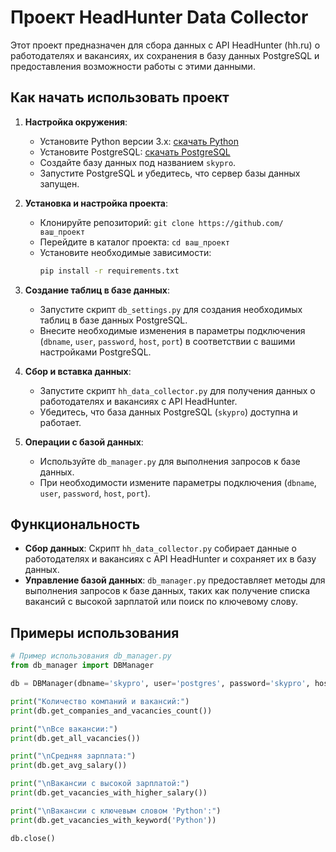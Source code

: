 # Проект HeadHunter Data Collector

Этот проект предназначен для сбора данных с API HeadHunter (hh.ru) о работодателях и вакансиях, их сохранения в базу данных PostgreSQL и предоставления возможности работы с этими данными.

## Как начать использовать проект

1. **Настройка окружения**:
   - Установите Python версии 3.x: [скачать Python](https://www.python.org/downloads/)
   - Установите PostgreSQL: [скачать PostgreSQL](https://www.postgresql.org/download/)
   - Создайте базу данных под названием `skypro`.
   - Запустите PostgreSQL и убедитесь, что сервер базы данных запущен.

2. **Установка и настройка проекта**:
   - Клонируйте репозиторий: `git clone https://github.com/ваш_проект`
   - Перейдите в каталог проекта: `cd ваш_проект`
   - Установите необходимые зависимости:
     ```bash
     pip install -r requirements.txt
     ```

3. **Создание таблиц в базе данных**:
   - Запустите скрипт `db_settings.py` для создания необходимых таблиц в базе данных PostgreSQL.
   - Внесите необходимые изменения в параметры подключения (`dbname`, `user`, `password`, `host`, `port`) в соответствии с вашими настройками PostgreSQL.

4. **Сбор и вставка данных**:
   - Запустите скрипт `hh_data_collector.py` для получения данных о работодателях и вакансиях с API HeadHunter.
   - Убедитесь, что база данных PostgreSQL (`skypro`) доступна и работает.

5. **Операции с базой данных**:
   - Используйте `db_manager.py` для выполнения запросов к базе данных.
   - При необходимости измените параметры подключения (`dbname`, `user`, `password`, `host`, `port`).

## Функциональность

- **Сбор данных**: Скрипт `hh_data_collector.py` собирает данные о работодателях и вакансиях с API HeadHunter и сохраняет их в базу данных.
- **Управление базой данных**: `db_manager.py` предоставляет методы для выполнения запросов к базе данных, таких как получение списка вакансий с высокой зарплатой или поиск по ключевому слову.

## Примеры использования

```python
# Пример использования db_manager.py
from db_manager import DBManager

db = DBManager(dbname='skypro', user='postgres', password='skypro', host='localhost', port='5433')

print("Количество компаний и вакансий:")
print(db.get_companies_and_vacancies_count())

print("\nВсе вакансии:")
print(db.get_all_vacancies())

print("\nСредняя зарплата:")
print(db.get_avg_salary())

print("\nВакансии с высокой зарплатой:")
print(db.get_vacancies_with_higher_salary())

print("\nВакансии с ключевым словом 'Python':")
print(db.get_vacancies_with_keyword('Python'))

db.close()
